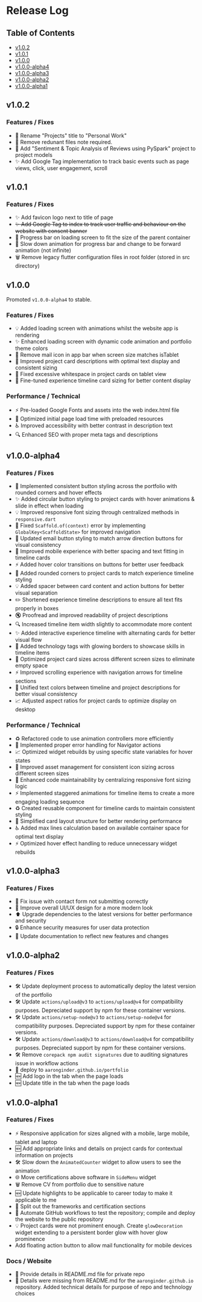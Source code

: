 # Release Log

## Table of Contents

- [v1.0.2](#v102)
- [v1.0.1](#v101)
- [v1.0.0](#v100)
- [v1.0.0-alpha4](#v100-alpha4)
- [v1.0.0-alpha3](#v100-alpha3)
- [v1.0.0-alpha2](#v100-alpha2)
- [v1.0.0-alpha1](#v100-alpha1)

## v1.0.2

### Features / Fixes

- :memo: Rename "Projects" title to "Personal Work"
- :memo: Remove redunant files note required.
- :memo: Add "Sentiment & Topic Analysis of Reviews using PySpark" project to project models
- :sparkles: Add Google Tag implementation to track basic events such as page views, click, user engagement, scroll

## v1.0.1

### Features / Fixes

- :sparkles: Add favicon logo next to title of page
- ~~:sparkles: Add Google Tag to index to track user traffic and behaviour on the website with consent banner~~
- :bug: Progress bar on loading screen to fit the size of the parent container
- :bug: Slow down animation for progress bar and change to be forward animation (not infinite)
- :wastebasket: Remove legacy flutter configuration files in root folder (stored in src directory)

## v1.0.0

Promoted `v1.0.0-alpha4` to stable.

### Features / Fixes

- :bulb: Added loading screen with animations whilst the website app is rendering
- :sparkles: Enhanced loading screen with dynamic code animation and portfolio theme colors
- :bug: Remove mail icon in app bar when screen size matches isTablet
- :art: Improved project card descriptions with optimal text display and consistent sizing
- :iphone: Fixed excessive whitespace in project cards on tablet view
- :lipstick: Fine-tuned experience timeline card sizing for better content display

### Performance / Technical

- :zap: Pre-loaded Google Fonts and assets into the web index.html file
- :rocket: Optimized initial page load time with preloaded resources
- :wheelchair: Improved accessibility with better contrast in description text
- :mag: Enhanced SEO with proper meta tags and descriptions

## v1.0.0-alpha4

### Features / Fixes

- :art: Implemented consistent button styling across the portfolio with rounded corners and hover effects
- :sparkles: Added circular button styling to project cards with hover animations & slide in effect when loading
- :bulb: Improved responsive font sizing through centralized methods in `responsive.dart`
- :bug: Fixed `Scaffold.of(context)` error by implementing `GlobalKey<ScaffoldState>` for improved navigation
- :lipstick: Updated email button styling to match arrow direction buttons for visual consistency
- :iphone: Improved mobile experience with better spacing and text fitting in timeline cards
- :zap: Added hover color transitions on buttons for better user feedback
- :art: Added rounded corners to project cards to match experience timeline styling
- :bulb: Added spacer between card content and action buttons for better visual separation
- :pencil2: Shortened experience timeline descriptions to ensure all text fits properly in boxes
- :mute: Proofread and improved readability of project descriptions
- :mag: Increased timeline item width slightly to accommodate more content
- :sparkles: Added interactive experience timeline with alternating cards for better visual flow
- :lipstick: Added technology tags with glowing borders to showcase skills in timeline items
- :iphone: Optimized project card sizes across different screen sizes to eliminate empty space
- :zap: Improved scrolling experience with navigation arrows for timeline sections
- :art: Unified text colors between timeline and project descriptions for better visual consistency
- :chart_with_upwards_trend: Adjusted aspect ratios for project cards to optimize display on desktop

### Performance / Technical

- :recycle: Refactored code to use animation controllers more efficiently
- :goal_net: Implemented proper error handling for Navigator actions
- :chart_with_upwards_trend: Optimized widget rebuilds by using specific state variables for hover states
- :bento: Improved asset management for consistent icon sizing across different screen sizes
- :construction: Enhanced code maintainability by centralizing responsive font sizing logic
- :zap: Implemented staggered animations for timeline items to create a more engaging loading sequence
- :recycle: Created reusable component for timeline cards to maintain consistent styling
- :bento: Simplified card layout structure for better rendering performance
- :wheelchair: Added max lines calculation based on available container space for optimal text display
- :zap: Optimized hover effect handling to reduce unnecessary widget rebuilds

## v1.0.0-alpha3

### Features / Fixes

- :bug: Fix issue with contact form not submitting correctly
- :art: Improve overall UI/UX design for a more modern look
- :arrow_up: Upgrade dependencies to the latest versions for better performance and security
- :lock: Enhance security measures for user data protection
- :memo: Update documentation to reflect new features and changes

## v1.0.0-alpha2

### Features / Fixes

- :hammer_and_wrench: Update deployment process to automatically deploy the latest version of the portfolio
- :hammer_and_wrench: Update `actions/upload@v3` to `actions/upload@v4` for compatibility purposes. Depreciated support by npm for these container versions.
- :hammer_and_wrench: Update `actions/setup-node@v3` to `actions/setup-node@v4` for compatibility purposes. Depreciated support by npm for these container versions.
- :hammer_and_wrench: Update `actions/download@v3` to `actions/download@v4` for compatibility purposes. Depreciated support by npm for these container versions.
- :hammer_and_wrench: Remove `corepack npm audit signatures` due to auditing signatures issue in workflow actions
- :wrench: deploy to `aaronginder.github.io/portfolio`
- :new: Add logo in the tab when the page loads
- :new: Update title in the tab when the page loads

## v1.0.0-alpha1

### Features / Fixes

- :zap: Responsive application for sizes aligned with a mobile, large mobile, tablet and laptop
- :new: Add appropriate links and details on project cards for contextual information on projects
- :hammer_and_wrench: Slow down the `AnimatedCounter` widget to allow users to see the animation
- :globe_with_meridians: Move certifications above software in `SideMenu` widget
- :wastebasket: Remove CV from portfolio due to sensitive nature
- :new: Update highlights to be applicable to career today to make it applicable to me
- :wrench: Split out the frameworks and certification sections
- :wrench: Automate GitHub workflows to test the repository; compile and deploy the website to the public repository
- :bulb: Project cards were not prominent enough. Create `glowDecoration` widget extending to a persistent border glow with hover glow prominence
- Add floating action button to allow mail functionality for mobile devices 

### Docs / Website

- :memo: Provide details in README.md file for private repo
- :memo: Details were missing from README.md for the `aaronginder.github.io` repository. Added technical details for purpose of repo and technology choices
